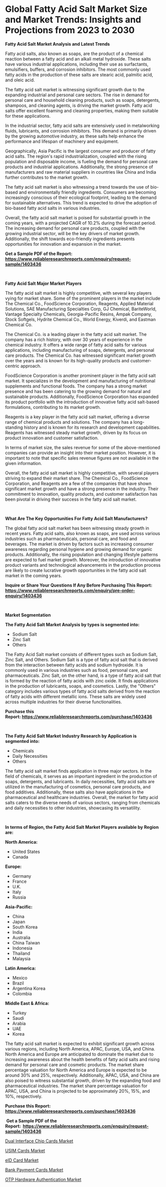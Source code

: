 <p><h1>Global Fatty Acid Salt Market Size and Market Trends: Insights and Projections from 2023 to 2030</h1></p><p><strong>Fatty Acid Salt Market Analysis and Latest Trends</strong></p>
<p><p>Fatty acid salts, also known as soaps, are the product of a chemical reaction between a fatty acid and an alkali metal hydroxide. These salts have various industrial applications, including their use as surfactants, emulsifiers, buffers, and corrosion inhibitors. The most commonly used fatty acids in the production of these salts are stearic acid, palmitic acid, and oleic acid.</p><p>The fatty acid salt market is witnessing significant growth due to the expanding industrial and personal care sectors. The rise in demand for personal care and household cleaning products, such as soaps, detergents, shampoos, and cleaning agents, is driving the market growth. Fatty acid salts offer excellent foaming and cleaning properties, making them suitable for these applications.</p><p>In the industrial sector, fatty acid salts are extensively used in metalworking fluids, lubricants, and corrosion inhibitors. This demand is primarily driven by the growing automotive industry, as these salts help enhance the performance and lifespan of machinery and equipment.</p><p>Geographically, Asia Pacific is the largest consumer and producer of fatty acid salts. The region's rapid industrialization, coupled with the rising population and disposable income, is fueling the demand for personal care products and industrial applications. Additionally, the strong presence of manufacturers and raw material suppliers in countries like China and India further contributes to the market growth.</p><p>The fatty acid salt market is also witnessing a trend towards the use of bio-based and environmentally friendly ingredients. Consumers are becoming increasingly conscious of their ecological footprint, leading to the demand for sustainable alternatives. This trend is expected to drive the adoption of bio-based fatty acid salts in various industries.</p><p>Overall, the fatty acid salt market is poised for substantial growth in the coming years, with a projected CAGR of 10.2% during the forecast period. The increasing demand for personal care products, coupled with the growing industrial sector, will be the key drivers of market growth. Additionally, the shift towards eco-friendly ingredients presents opportunities for innovation and expansion in the market.</p></p>
<p><strong>Get a Sample PDF of the Report:&nbsp; <a href="https://www.reliableresearchreports.com/enquiry/request-sample/1403436">https://www.reliableresearchreports.com/enquiry/request-sample/1403436</a></strong></p>
<p>&nbsp;</p>
<p><strong>Fatty Acid Salt Major Market Players</strong></p>
<p><p>The fatty acid salt market is highly competitive, with several key players vying for market share. Some of the prominent players in the market include The Chemical Co., FoodScience Corporation, Reagents, Applied Material Solutions, SAE Manufacturing Specialties Corp, GJ Chemical, BariteWorld, Vantage Specialty Chemicals, Georgia-Pacific Resins, Ampak Company, Stock Softgels, Hydrite Chemical Co., World Energy, Kiverdi, and Eastman Chemical Co.</p><p>The Chemical Co. is a leading player in the fatty acid salt market. The company has a rich history, with over 30 years of experience in the chemical industry. It offers a wide range of fatty acid salts for various applications, including manufacturing of soaps, detergents, and personal care products. The Chemical Co. has witnessed significant market growth over the years and is known for its high-quality products and customer-centric approach.</p><p>FoodScience Corporation is another prominent player in the fatty acid salt market. It specializes in the development and manufacturing of nutritional supplements and functional foods. The company has a strong market presence and has been catering to the growing demand for natural and sustainable products. Additionally, FoodScience Corporation has expanded its product portfolio with the introduction of innovative fatty acid salt-based formulations, contributing to its market growth.</p><p>Reagents is a key player in the fatty acid salt market, offering a diverse range of chemical products and solutions. The company has a long-standing history and is known for its research and development capabilities. Reagents has witnessed steady market growth, driven by its focus on product innovation and customer satisfaction.</p><p>In terms of market size, the sales revenue for some of the above-mentioned companies can provide an insight into their market position. However, it is important to note that specific sales revenue figures are not available in the given information.</p><p>Overall, the fatty acid salt market is highly competitive, with several players striving to expand their market share. The Chemical Co., FoodScience Corporation, and Reagents are a few of the companies that have shown significant market growth and have a strong presence in the industry. Their commitment to innovation, quality products, and customer satisfaction has been pivotal in driving their success in the fatty acid salt market.</p></p>
<p>&nbsp;</p>
<p><strong>What Are The Key Opportunities For Fatty Acid Salt Manufacturers?</strong></p>
<p><p>The global fatty acid salt market has been witnessing steady growth in recent years. Fatty acid salts, also known as soaps, are used across various industries such as pharmaceuticals, personal care, and food and beverages. The market is driven by factors such as increasing consumer awareness regarding personal hygiene and growing demand for organic products. Additionally, the rising population and changing lifestyle patterns are expected to fuel market growth. Moreover, the introduction of innovative product variants and technological advancements in the production process are likely to create lucrative growth opportunities in the fatty acid salt market in the coming years.</p></p>
<p><strong>Inquire or Share Your Questions If Any Before Purchasing This Report: <a href="https://www.reliableresearchreports.com/enquiry/pre-order-enquiry/1403436">https://www.reliableresearchreports.com/enquiry/pre-order-enquiry/1403436</a></strong></p>
<p>&nbsp;</p>
<p><strong>Market Segmentation</strong></p>
<p><strong>The Fatty Acid Salt Market Analysis by types is segmented into:</strong></p>
<p><ul><li>Sodium Salt</li><li>Zinc Salt</li><li>Others</li></ul></p>
<p><p>The Fatty Acid Salt market consists of different types such as Sodium Salt, Zinc Salt, and Others. Sodium Salt is a type of fatty acid salt that is derived from the interaction between fatty acids and sodium hydroxide. It is commonly used in various industries such as food, personal care, and pharmaceuticals. Zinc Salt, on the other hand, is a type of fatty acid salt that is formed by the reaction of fatty acids with zinc oxide. It finds applications in the production of lubricants, soaps, and cosmetics. Lastly, the "Others" category includes various types of fatty acid salts derived from the reaction of fatty acids with different metallic ions. These salts are widely used across multiple industries for their diverse functionalities.</p></p>
<p><strong>Purchase this Report:&nbsp;<a href="https://www.reliableresearchreports.com/purchase/1403436">https://www.reliableresearchreports.com/purchase/1403436</a></strong></p>
<p>&nbsp;</p>
<p><strong>The Fatty Acid Salt Market Industry Research by Application is segmented into:</strong></p>
<p><ul><li>Chemicals</li><li>Daily Necessities</li><li>Others</li></ul></p>
<p><p>The fatty acid salt market finds application in three major sectors. In the field of chemicals, it serves as an important ingredient in the production of soaps, detergents, and lubricants. In daily necessities, fatty acid salts are utilized in the manufacturing of cosmetics, personal care products, and food additives. Additionally, these salts also have applications in the pharmaceutical and healthcare industries. Overall, the market for fatty acid salts caters to the diverse needs of various sectors, ranging from chemicals and daily necessities to other industries, showcasing its versatility.</p></p>
<p>&nbsp;</p>
<p><strong>In terms of Region, the Fatty Acid Salt Market Players available by Region are:</strong></p>
<p>
    <p> <strong> North America: </strong>
        <ul>
            <li>United States</li>
            <li>Canada</li>
        </ul>
        </p> 
    <p> <strong> Europe: </strong>
        <ul>
            <li>Germany</li>
            <li>France</li>
            <li>U.K.</li>
            <li>Italy</li>
            <li>Russia</li>
        </ul>
        </p> 
    <p> <strong> Asia-Pacific: </strong>
        <ul>
            <li>China</li>
            <li>Japan</li>
            <li>South Korea</li>
            <li>India</li>
            <li>Australia</li>
            <li>China Taiwan</li>
            <li>Indonesia</li>
            <li>Thailand</li>
            <li>Malaysia</li>
        </ul>
        </p> 
    <p> <strong> Latin America: </strong>
        <ul>
            <li>Mexico</li>
            <li>Brazil</li>
            <li>Argentina Korea</li>
            <li>Colombia</li>
        </ul>
        </p> 
    <p> <strong> Middle East & Africa: </strong>
        <ul>
            <li>Turkey</li>
            <li>Saudi</li>
            <li>Arabia</li>
            <li>UAE</li>
            <li>Korea</li>
        </ul>
    </p>
    </p>
<p><p>The fatty acid salt market is expected to exhibit significant growth across various regions, including North America, APAC, Europe, USA, and China. North America and Europe are anticipated to dominate the market due to increasing awareness about the health benefits of fatty acid salts and rising demand for personal care and cosmetic products. The market share percentage valuation for North America and Europe is expected to be around 30% and 25%, respectively. Additionally, APAC, USA, and China are also poised to witness substantial growth, driven by the expanding food and pharmaceutical industries. The market share percentage valuation for APAC, USA, and China is projected to be approximately 20%, 15%, and 10%, respectively.</p></p>
<p><strong>Purchase this Report: <a href="https://www.reliableresearchreports.com/purchase/1403436">https://www.reliableresearchreports.com/purchase/1403436</a></strong></p>
<p>&nbsp;<strong>Get a Sample PDF of the Report:&nbsp;&nbsp;<a href="https://www.reliableresearchreports.com/enquiry/request-sample/1403436">https://www.reliableresearchreports.com/enquiry/request-sample/1403436</a></strong></p>
<p><strong></strong></p>
<p><p><a href="https://medium.com/@paulmcglynn6456/dual-interface-chip-cards-market-insight-market-trends-growth-forecasted-from-2023-to-2030-5ee24b99f2cd">Dual Interface Chip Cards Market</a></p><p><a href="https://medium.com/@bethelokon998/usim-cards-market-size-reveals-the-best-marketing-channels-in-global-industry-d38c7aa8c3de">USIM Cards Market</a></p><p><a href="https://medium.com/@karleeprice2004/eid-card-market-analysis-its-cagr-market-segmentation-and-global-industry-overview-a0d858f796b6">eID Card Market</a></p><p><a href="https://medium.com/@tatemonahan564856/bank-payment-cards-market-insights-into-market-cagr-market-trends-and-growth-strategies-29c99b4e235e">Bank Payment Cards Market</a></p><p><a href="https://medium.com/@marcoshoppe2023/otp-hardware-authentication-market-comprehensive-assessment-by-type-application-and-geography-e7e9b94ac83e">OTP Hardware Authentication Market</a></p></p>